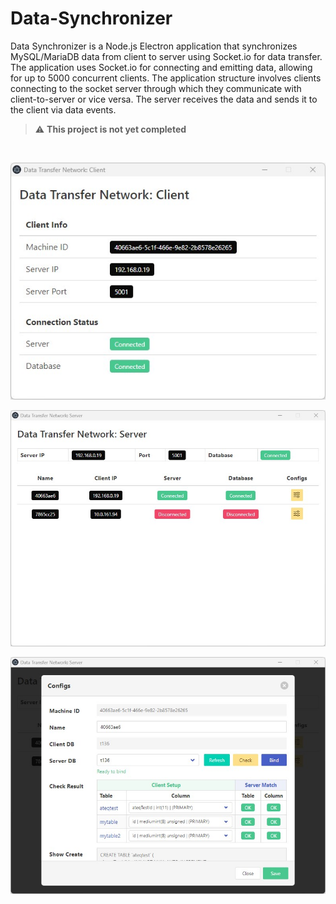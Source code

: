# Data-Synchronizer

Data Synchronizer is a Node.js Electron application that synchronizes MySQL/MariaDB data from client to server using Socket.io for data transfer. The application uses Socket.io for connecting and emitting data, allowing for up to 5000 concurrent clients. The application structure involves clients connecting to the socket server through which they communicate with client-to-server or vice versa. The server receives the data and sends it to the client via data events.

> :warning: **This project is not yet completed**


</br>
<p align="center"><img src="https://raw.githubusercontent.com/erman999/Data-Synchronizer/master/screenshots/client.jpg" width="600"></p>
<p align="center"><img src="https://raw.githubusercontent.com/erman999/Data-Synchronizer/master/screenshots/server.jpg" width="600"></p>
<p align="center"><img src="https://raw.githubusercontent.com/erman999/Data-Synchronizer/master/screenshots/configs.jpg" width="600"></p>
</br>
